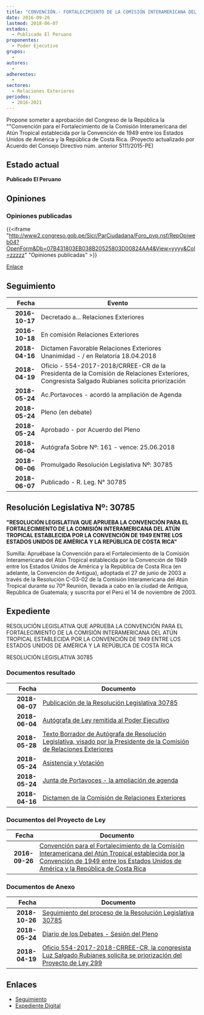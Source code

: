 ```yaml
---
title: "CONVENCIÓN.- FORTALECIMIENTO DE LA COMISIÓN INTERAMERICANA DEL ATÚN TROPICAL ESTABLECIDA POR LA CONVENCIÓN DE 1949 ENTRE LOS ESTADOS UNIDOS DE AMÉRICA Y LA REPÚBLICA DE COSTA RICA"
date: 2016-09-26
lastmod: 2018-06-07
estados: 
  - Publicado El Peruano
proponentes: 
  - Poder Ejecutivo
grupos: 
  - 
autores: 
  - 
adherentes: 
  - 
sectores: 
  - Relaciones Exteriores
periodos: 
  - 2016-2021
---
```


Propone someter a aprobación del Congreso de la República la ""Convención para el Fortalecimiento de la Comisión Interamericana del Atún Tropical establecida por la Convención de 1949 entre los Estados Unidos de América y la República de Costa Rica. (Proyecto actualizado por Acuerdo del Consejo Directivo núm. anterior 5111/2015-PE)


## Estado actual

**Publicado El Peruano**

## Opiniones

### Opiniones publicadas

{{<iframe "http://www2.congreso.gob.pe/Sicr/ParCiudadana/Foro_pvp.nsf/RepOpiweb04?OpenForm&Db=07B431803EB038B20525803D00824AA4&View=yyyy&Col=zzzzz" "Opiniones publicadas" >}}

[Enlace](http://www2.congreso.gob.pe/Sicr/ParCiudadana/Foro_pvp.nsf/RepOpiweb04?OpenForm&Db=07B431803EB038B20525803D00824AA4&View=yyyy&Col=zzzzz)

## Seguimiento

| Fecha | Evento |
|------:|--------|
| **2016-10-17** | Decretado a... Relaciones Exteriores|
| **2016-10-18** | En comisión Relaciones Exteriores|
| **2018-04-16** | Dictamen Favorable Relaciones Exteriores Unanimidad - / en Relatoría 18.04.2018|
| **2018-04-19** | Oficio - 554-2017-2018/CRREE-CR de la Presidenta de la Comisión de Relaciones Exteriores, Congresista Salgado Rubianes solicita priorización|
| **2018-05-24** | Ac.Portavoces - acordó la ampliación de Agenda|
| **2018-05-24** | Pleno (en debate)|
| **2018-05-24** | Aprobado - por Acuerdo del Pleno|
| **2018-06-04** | Autógrafa Sobre Nº: 161 - vence: 25.06.2018|
| **2018-06-06** | Promulgado Resolución Legislativa Nº: 30785|
| **2018-06-07** | Publicado - R. Leg. N° 30785|

## Resolución Legislativa Nº: 30785

**"RESOLUCIÓN LEGISLATIVA QUE APRUEBA LA CONVENCIÓN PARA EL FORTALECIMIENTO DE LA COMISIÓN INTERAMERICANA DEL ATÚN TROPICAL ESTABLECIDA POR LA CONVENCIÓN DE 1949 ENTRE LOS ESTADOS UNIDOS DE AMÉRICA Y LA REPÚBLICA DE COSTA RICA"**

Sumilla: Apruébase la Convención para el Fortalecimiento de la Comisión Interamericana del Atún Tropical establecida por la Convención de 1949 entre los Estados Unidos de América y la República de Costa Rica (en adelante, la Convención de Antigua), adoptada el 27 de junio de 2003 a través de la Resolución C-03-02 de la Comisión Interamericana del Atún Tropical durante su 70º Reunión, llevada a cabo en la ciudad de Antigua, República de Guatemala; y suscrita por el Perú el 14 de noviembre de 2003.


## Expediente

RESOLUCIÓN LEGISLATIVA QUE APRUEBA LA CONVENCIÓN PARA EL FORTALECIMIENTO DE LA COMISIÓN INTERAMERICANA DEL ATÚN TROPICAL ESTABLECIDA POR LA CONVENCIÓN DE 1949 ENTRE LOS ESTADOS UNIDOS DE AMÉRICA Y LA REPÚBLICA DE COSTA RICA

RESOLUCIÓN LEGISLATIVA 30785


### Documentos resultado

| Fecha | Documento |
|------:|--------|
| **2018-06-07** | [Publicación de la Resolución Legislativa 30785](http://www.leyes.congreso.gob.pe/Documentos/2016_2021/ADLP/Normas_Legales/30785-RLG.pdf) |
| **2018-06-04** | [Autógrafa de Ley remitida al Poder Ejecutivo](http://www.leyes.congreso.gob.pe/Documentos/2016_2021/ADLP/Texto_Aprobado/AU0030720180604.pdf) |
| **2018-05-28** | [Texto Borrador de Autógrafa de Resolución Legislativa, visado por la Presidente de la Comisión de Relaciones Exteriores](http://www.leyes.congreso.gob.pe/Documentos/2016_2021/Texto_Borrador_de_Autografa/BAU0030720180528.pdf) |
| **2018-05-24** | [Asistencia y Votación](http://www.leyes.congreso.gob.pe/Documentos/2016_2021/Asistencia_y_Votacion/Proyectos_de_Ley/AV00307_20180524.pdf) |
| **2018-05-24** | [Junta de Portavoces - la ampliación de agenda](http://www.leyes.congreso.gob.pe/Documentos/2016_2021/Acuerdos/Junta_Portavoces/AJP0030720180524.pdf) |
| **2018-04-16** | [Dictamen de la Comisión de Relaciones Exteriores](http://www.leyes.congreso.gob.pe/Documentos/2016_2021/Dictamenes/Proyectos_de_Ley/00307DC20MAY_20180416.pdf) |

### Documentos del Proyecto de Ley

| Fecha | Documento |
|------:|--------|
| **2016-09-26** | [Convención para el Fortalecimiento de la Comisión Interamericana del Atún Tropical establecida por la Convención de 1949 entre los Estados Unidos de América y la República de Costa Rica](http://www.leyes.congreso.gob.pe/Documentos/2016_2021/Proyectos_de_Ley_y_de_Resoluciones_Legislativas/PL0030720160926..pdf) |

### Documentos de Anexo

| Fecha | Documento |
|------:|--------|
| **2018-10-26** | [Seguimiento del proceso de la Resolución Legislativa 30785](http://www.leyes.congreso.gob.pe/Documentos/2016_2021/Seguimiento_de_Proyectos_de_Ley/00307PL20181228.pdf) |
| **2018-05-24** | [Diario de los Debates - Sesión del Pleno](http://www.leyes.congreso.gob.pe/Documentos/2016_2021/ADLP/Diario_Debates/30785-TDD.pdf) |
| **2018-04-19** | [Oficio 554-2017-2018-CRREE-CR, la congresista Luz Salgado Rubianes solicita se priorización del Proyecto de Ley 299](http://www.leyes.congreso.gob.pe/Documentos/2016_2021/Oficios/Congresistas/OFICIO-554-2017-2018-CRREE-CR..pdf) |

## Enlaces 

- [Seguimiento](http://www2.congreso.gob.pe/Sicr/TraDocEstProc/CLProLey2016.nsf/f7fff46988ca05b1052578e100829cc7/e76dbca415cd0dd50525803b006b7931?OpenDocument)
- [Expediente Digital](http://www2.congreso.gob.pehttp://www2.congreso.gob.pe/Sicr/TraDocEstProc/CLProLey2016.nsf/f7fff46988ca05b1052578e100829cc7/e76dbca415cd0dd50525803b006b7931?OpenDocument&Click=05257FB7005EB655.eb71d0cf91d8294e05256cdf006b5706/$Body/0.1C6C)
